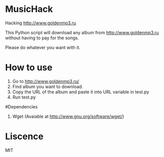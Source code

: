 # MusicHack


Hacking http://www.goldenmp3.ru

This Python script will download any album from http://www.goldenmp3.ru without having to pay for the songs.

Please do whatever you want with it.


# How to use

1. Go to http://www.goldenmp3.ru/
2. Find album you want to download.
3. Copy the URL of the album and paste it into URL variable in test.py
4. Run test.py


#Dependencies

1. Wget (Avaiable at http://www.gnu.org/software/wget/)


# Liscence

MIT

